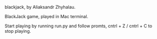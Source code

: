blackjack, by Aliaksandr Zhyhalau.

BlackJack game, played in Mac terminal.

Start playing by running run.py and follow promts, cntrl + Z / cntrl + C to stop playing.
